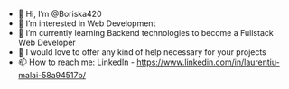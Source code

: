 - 👋 Hi, I’m @Boriska420
- 👀 I’m interested in Web Development
- 🌱 I’m currently learning Backend technologies to become a Fullstack Web Developer
- 💞️ I would love to offer any kind of help necessary for your projects
- 📫 How to reach me: LinkedIn - https://www.linkedin.com/in/laurentiu-malai-58a94517b/

<!---
Boriska420/Boriska420 is a ✨ special ✨ repository because its `README.md` (this file) appears on your GitHub profile.
You can click the Preview link to take a look at your changes.
--->

